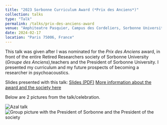 ```yaml
---
title: "2023 Sorbonne Curriculum Award (*Prix des Anciens*)"
collection: talks
type: "Talk"
permalink: /talks/prix-des-anciens-award
venue: "Amphiteatre Pasquier, Campus des Cordeliers, Sorbonne University-Paris Cite University"
date: 2024-02-17
location: "Paris 75006, France"
---
```


This talk was given after I was nominated for the *Prix des Anciens* award, in front of the entire Retired Researchers society of Sorbonne University (*Groupe des Anciens*),teachers and the President of Sorbonne University. I presented my curriculum and my future prospects of becoming a researcher in psychoacoustics.

Slides presented with this talk: [Slides (PDF)](/files/slides_prixdesanciens2023.pdf)
[More information about the award and the society here](https://anciens.sorbonne-universite.fr/index.php/prix-des-anciens)

Below are 2 pictures from the talk/celebration.

![Azal talk](/images/mine/azal_le_bagousse_prixdesanciens.jpg.png)
![Group picture with the President of Sorbonne and the President of the society](/images/mine/prix_des_anciens_2023_group_pic.jpg.png)

